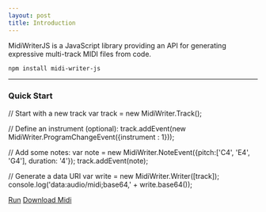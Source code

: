 ```yaml
---
layout: post
title: Introduction
---
```


MidiWriterJS is a JavaScript library providing an API for generating expressive multi-track MIDI files from code.

```sh
npm install midi-writer-js
```
-----

### Quick Start
<div id="editor">// Start with a new track
var track = new MidiWriter.Track();

// Define an instrument (optional):
track.addEvent(new MidiWriter.ProgramChangeEvent({instrument : 1}));

// Add some notes:
var note = new MidiWriter.NoteEvent({pitch:['C4', 'E4', 'G4'], duration: '4'});
track.addEvent(note);

// Generate a data URI
var write = new MidiWriter.Writer([track]);
console.log('data:audio/midi;base64,' + write.base64());
</div>
<p>
	<a class="button" href="javascript:;" onclick="document.getElementById('midi-check').style.visibility='hidden';eval(editor.getValue());">Run</a>
	<a href="javascript:;" class="button" id="download-midi">Download Midi</a> <span id="midi-check" style="visibility:hidden;">&#10003;</span>
</p>
<script src="/public/js/ace/ace.js" type="text/javascript" charset="utf-8"></script>
<script src="/public/js/ace/mode-javascript.js" type="text/javascript" charset="utf-8"></script>
<script src="/public/js/midi-writer-js.js" type="text/javascript" charset="utf-8"></script>

<script>
    var editor = ace.edit("editor");
    var JavaScriptMode = ace.require("ace/mode/javascript").Mode;
    editor.session.setMode(new JavaScriptMode());
</script>
